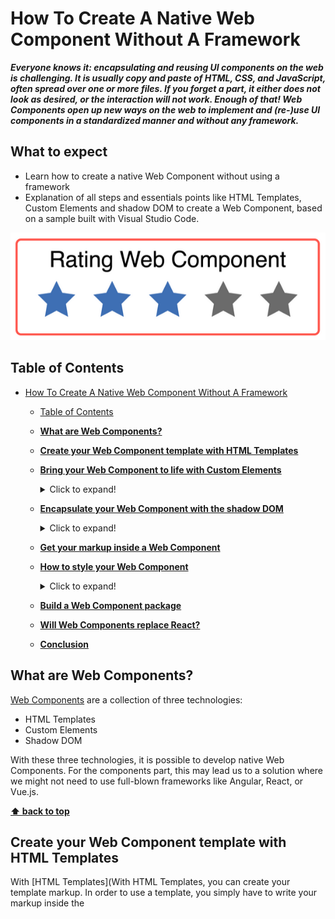 # How To Create A Native Web Component Without A Framework

***Everyone knows it: encapsulating and reusing UI components on the web is challenging. It is usually copy and paste of HTML, CSS, and JavaScript, often spread over one or more files. If you forget a part, it either does not look as desired, or the interaction will not work. Enough of that! Web Components open up new ways on the web to implement and (re-)use UI components in a standardized manner and without any framework.***

## What to expect

  * Learn how to create a native Web Component without using a framework
  * Explanation of all steps and essentials points like HTML Templates, Custom Elements and shadow DOM to create a Web Component, based on a sample built with Visual Studio Code.

![rating-web-component](./assets/rating-web-component.PNG)

## Table of Contents

- [How To Create A Native Web Component Without A Framework](#how-to-create-a-native-web-component-without-a-framework)
  - [Table of Contents](#table-of-contents)
  - [**What are Web Components?**](#what-are-web-components)
  - [**Create your Web Component template with HTML Templates**](#create-your-web-component-template-with-html-templates)
  - [**Bring your Web Component to life with Custom Elements**](#bring-your-web-component-to-life-with-custom-elements)
    <details>
    <summary>Click to expand!</summary>
    
	- [Create a new Custom Element](#create-a-new-custom-element)
	- [Register your Custom Element](#register-your-custom-element)
	- [The lifecycle model](#the-lifecycle-model)
    - [Attributes vs. Properties](#attributes-vs-properties)
  - [**Encapsulate your Web Component with the shadow DOM**](#encapsulate-your-web-component-with-the-shadow-dom)
    <details>
    <summary>Click to expand!</summary>

    - [Attach a shadow from an HTML element](#attach-a-shadow-from-an-html-element)
  - [**Get your markup inside a Web Component**](#get-your-markup-inside-a-web-component)
  - [**How to style your Web Component**](#how-to-style-your-web-component)
    <details>
    <summary>Click to expand!</summary>
    
	- [Inside the shadow](#inside-the-shadow)
	- [CSS Shadow Parts](#css-shadow-parts)
  - [**Build a Web Component package**](#build-a-web-component-package)
  - [**Will Web Components replace React?**](#will-web-components-replace-react)
  - [**Conclusion**](#conclusion)

## **What are Web Components?**

[Web Components](https://www.webcomponents.org/) are a collection of three technologies:

  * HTML Templates
  * Custom Elements
  * Shadow DOM

With these three technologies, it is possible to develop native Web Components. For the components part, this may lead us to a solution where we might not need to use full-blown frameworks like Angular, React, or Vue.js.

**[⬆ back to top](#table-of-contents)**

## **Create your Web Component template with HTML Templates**

With [HTML Templates](With HTML Templates, you can create your template markup. In order to use a template, you simply have to write your markup inside the <template> tag. But be careful, the template will be parsed but not rendered. This means that the template will appear in the DOM but not be presented in the browser window. Now we start our sample with the HTML Template. In the sample below, we see a template for a simple rating component.), you can create your template markup. In order to use a template, you simply have to write your markup inside the `<template>` tag. But be careful, the template will be parsed but not rendered. This means that the template will appear in the DOM but not be presented in the browser window. Now we start our sample with the HTML Template. In the sample below, we see a template for a simple rating component.

```html
<template>
    <!--Healine-->
    <p>Rating</p>
    <!--rating-stars-->
    <div>
       <div class="rating-star star-1"></div>
       <div class="rating-star star-2"></div>
       <div class="rating-star star-3"></div>
       <div class="rating-star star-3"></div>
       <div class="rating-star star-4"></div>
       <div class="rating-star star-5"></div>
    </div>
</template>
```

![html-template](./assets/html-template.PNG)

But for our sample, we do not want to write the template in our HTML file. So we create a new JavaScript file `rating.js`. In this JavaScript file, we add a `template` tag via code and assign the HTML content to the `innerHTML` property.

```JavaScript
const template = document.createElement('template');
template.innerHTML = `
<div>
    <!--Healine-->
    <p>Rating</p>
    <!--rating-stars-->
    <div class="rating-stars">
        <div class="rating-star star-1"></div>
        <div class="rating-star star-2"></div>
        <div class="rating-star star-3"></div>
        <div class="rating-star star-4"></div>
        <div class="rating-star star-5"></div>
    </div>
</div>
```

**[⬆ back to top](#table-of-contents)**

## **Bring your Web Component to life with Custom Elements**

With ES6 classes it is possible to create a [Custom Element](https://developer.mozilla.org/en/docs/Web/Web_Components/Using_custom_elements).
The name of your Custom Element must have a dash. In this sample is this `<my-rating></my-rating>`. Standard browser tags like `<body>`, `<div>`, or `<video>` all come without a dash, so you can easily recognize what a browser element is and what a Custom Element is. To create a Custom Element, you must inherit from the HTML Element or any other HTML Element like `HTMLButtonElement`.

### Create a new Custom Element

Now we create a new class `Rating` which inherits from `HTMLElement` and calls the base `constructor` with the method `super` inside our own `constructor` method.

```JavaScript
const template = document.createElement('template');

// ....

export class Rating extends HTMLElement {
    constructor() {
        super();
    }
}
```

### Register your Custom Element

Finally, you need to register your Custom Element. You can do this with one line of code: `window.customElements.define('my-rating', Rating);`

In the example, the `CustomElementRegistry` will be called, to define and register the `my-rating` Web Component as Custom Element in the global `window`.

```JavaScript
const template = document.createElement('template');

/// …

export class Rating extends HTMLElement {
    // …
}

window.customElements.define('my-rating', Rating);
```

After the Custom Element is defined, you can use it in your HTML file. To add this Custom Element and use your Web Component, you must import your JavaScript file. Relevant here is that the script file is added with the type `module`.

```html
<html>
    <head>
        <!--...-->
        <script type="module" src="./rating.js"></script>
    </head>
    <body>
       <my-rating></my-rating> 
    </body>
</html>
```

### The lifecycle model

The lifecycle of a Custom Element has a constructor for the element class and four methods to implement.

![the-lifecycle-model](./assets/the-lifecycle-model.PNG)

* The first one is the `connectedCallback`: This method will be called when the Custom Element is attached to the DOM.

```html
<!--index.html-->
<body>
    <my-rating></my-rating>
</body>
```

```JavaScript
// rating.js
connectedCallback( {
    console.log('Rating added to DOM');
}
```

![connectedCallback](./assets/connectedCallback.PNG)

* Second is `adoptedCallback`: This method will be called when the Custom Element is moved to a new `document`.

```JavaScript
//rating.js
adoptedCallback() {
    console.log('Rating was moved into a new DOM');
}
```

* The third callback method is `disconnectedCallback`: This method will be called when the Custom Element is attached to the DOM.

```html
<body>
    <my-rating></my-rating>
    <script>
        document.body.removeChild(document.querySelector('my-rating'));
    </script>
</body>
```

```JavaScript
disconnectedCallback() {
    console.log('Rating removed from DOM');
}
```

![disconnectedCallback](./assets/disconnectedCallback.PNG)

* The last callback method `attributeChangedCallback` needs a little bit more explanation:
  To use the `attributeChangedCallback`, you have to define your attributes, which you want to listen on. To create your attributes, you have to define a static string array called `observedAttributes`, which contains the attributes' names. When you have created the array, you can set the attributes on the Custom Element from outside, and the `attributeChangedCallback` will be called.
  In the sample, we need an attribute for `rating` and `max-rating`.

```JavaScript
// rating.js
export class Rating extends HTMLElement { 
    static get observedAttributes() {
        return [ 'rating', 'max-rating' ];
    }
    
    constructor() {
     //...
    }
    
    // then will attibuteChangedCallback will be calles
    attributeChangedCallback(name, oldVal, newVal) {
      if (oldVal !== newVal) {
         console.log(`${name} changed from ${oldVal} to ${newVal}`)
      }
    }
}
```

```html
<body>
    <my-rating></my-rating>
    <script>
        document.querySelector('my-rating').setAttribute('rating', '3');
    </script>
</body>
```

![attributeChangedCallback](./assets/attributeChangedCallback.PNG)

### Attributes vs. Properties

If you use properties and attributes in your class, you must be careful, because property value is not the same as the attribute value. If you wish to sync them, then you will need to implement it. Let's demonstrate that with our example:

```JavaScript
//rating.js
export class Rating extends HTMLElement { 
    static get observedAttributes() {
        return [ 'rating', 'max-rating' ];
    }
    
    constructor() {
     //...
    }
    
    connectedCallback() {
        if (!this.rating) {
            // Set default value to zero
            this.rating = 0;
        }
        if (!this.maxRating || this.maxRating <= 0) {
            // Set default value to five
            this.maxRating = 5;
        }
    }
    
    get maxRating() {
        // be careful: attributes always string, if you want a number, you must parse it on your own. 
        return +this.getAttribute('max-rating');
    }
    
    set maxRating(value) {
        // if you set the property maxRating in this class, you must sync them with the attribute
        this.setAttribute('max-rating', value);
    }
    
    get rating() {
        // be careful: attributes always string, if you want a number, you must parse it by your own.
        return +this.getAttribute('rating');
    }
    
    set rating(value) {
        // if you set the property maxRating in this class, you must sync them with the attribute
        this.setAttribute('rating', value);
    }
    
    attributeChangedCallback(name, oldVal, newVal) {
      if (oldVal !== newVal) {
        switch(name) {
            case 'name':
                this.rating = newVal;
                break;
            case 'max-rating':
                this.maxRating = newVal;
                break;
       }
     }
   }
}
```

**[⬆ back to top](#table-of-contents)**

## **Encapsulate your Web Component with the shadow DOM**

To encapsulate the HTML and CSS from the global scope, we must create our own shadow DOM. With the [shadow DOM](https://developer.mozilla.org/en-US/docs/Web/Web_Components/Using_shadow_DOM), we create an isolated DOM, which is not accessible from the outside. CSS styles are scoped to the shadow DOM—no more ID or class conflicts. Also, conflicts with existing IDs or classes are history.

### Attach a shadow from an HTML element

The shadow DOM has the following concepts:

  * First of all, there is the shadow host: this is the DOM node that the shadow DOM is attached to
  * Second is the shadow tree: this is the DOM tree inside the shadow DOM
  * Next is the shadow root: it is the root node of the shadow tree
  * The last one is the shadow boundary: here, the shadow DOM will end and the regular DOM begins.

![shadow-host-dom-node-that-the-shadow-dom-is-attached-to](./assets/shadow-host-dom-node-that-the-shadow-dom-is-attached-to.PNG)

So now, let us attach our HTML Template content to a shadow host.

```JavaScript
//rating.js
const template = document.createElement('template');
// ...

export class Rating extends HTMLElement {
    //...
    constructor() {
        super();
        // attach Shadow DOM to the parent element.
        // save the shadowRoot in a property because, if you create your shadow DOM in closed mode, 
        // you have no access from outside
        const shadowRoot = this.attachShadow({mode: 'closed'});
        // clone template content nodes to the shadow DOM
        shadowRoot.appendChild(template.content.cloneNode(true));
    }
    //...
}
```

![rating-web-component-rendered-and-parsed-to-the-dom](./assets/rating-web-component-rendered-and-parsed-to-the-dom.PNG)

In our sample, you see that the shadow DOM is attached to the Shadow Host, which is the parent element `<my-rating>`. The method `attachShadow` has an object as a parameter, where it is possible to set the `mode`. This `mode` property can have two values.

  * The first one is `open`: with this `mode` the shadow root is open to the outside and can be called up.

    ![open-shadow-dom](./assets/open-shadow-dom.PNG)

  * Second is `closed` mode: now, there is no access to the shadow root from outside. If you want to use them, you must initialize a local property, like in the sample below.

    ```JavaScript
    const shadowRoot = shadowHost.attachShadow({ mode: 'closed '});
    shadowRoot.querySelector('p');
    // -> [HTMLElement]
    ```	
 
    ![closed-shadow-dom](./assets/closed-shadow-dom.PNG)

**[⬆ back to top](#table-of-contents)**

## **Get your markup inside a Web Component**

After we have defined a template, created a Custom Element, and attached a shadow DOM, we have all done everything needed to create a Web Component. Now we can have a look at how we bring content from outside, inside our Web Component. Let's start with markup from outside. To allow markup from outside, we can use [slots](https://developer.mozilla.org/en-US/docs/Web/API/HTMLSlotElement). Slots have the HTML tag `<slot>`.

In our sample, we must change a little bit. If we want to have the same count on stars as the `max-rating`, we have to duplicate our star `<div>` tag or the star, which comes from outside. So let's update our template markup.

```JavaScript
// rating.js
const template = document.createElement('template');
template.innerHTML = `
<style>
 // ...
</style>
<p>Rating</p>
<div class="rating-stars">
    <slot>
        <div class="rating-star"></div>
    </slot>
</div>
`;
```

What has changed in the HTML Template:

  * removed all `<div>` tags with the class `rating-star` but one.
  * write the one `<div>` tag inside a new `<slot>` tag.

The next step is to render all rating stars.

```JavaScript
export class Rating extends HTMLElement {
    
    //...

    constructor() {
        super(); 
        const shadowRoot = this.attachShadow({mode: 'closed'});
        shadowRoot.appendChild(template.content.cloneNode(true));
        // assign the div content to a class variable
        this.element = shadowRoot.querySelector('div');
        const slot = this.element.querySelector('slot');
        // assign the rating star to a class variable, that the render class can duplicate them
        this.slotNode = slot.querySelector('div');
    } 
    
    // ...
    
    connectedCallback() {
        //...
        this.render();
    }
    
    render() {
        // ...
    } 
}
```

What has changed in the Custom Element:

  * Assign the content of the first `<div>` element
  * Assign the content of the `<slot>` tag to a class variable `slotNode`, that the new method `render` has access to them.
  * The new method `render()` was created: the method duplicates the `<div>` tag as many times as the `max-rating` attribute indicates.

The last step is that we have to register for the event `slotchange` to find out when a slot has changed. The event will be thrown every time the content of a slot has been changed. With the function `assignedNodes()`, we can get the actual content.

```JavaScript
export class Rating extends HTMLElement {
    
    //...

    constructor() {
        super(); 
        const shadowRoot = this.attachShadow({mode: 'closed'});
        shadowRoot.appendChild(template.content.cloneNode(true));
        // assign the div content to a class variable
        this.element = shadowRoot.querySelector('div');
        const slot = this.element.querySelector('slot');
        // assign the rating star to a class variable, that the render class can duplicate them
        this.slotNode = slot.querySelector('div');
        slot.addEventListener('slotchange', event => {
            const node = slot.assignedNodes()[0];
            if (node) {
                // assign the new node to the slotNode and render the new stars
                this.slotNode = node;
                this.render();
            }
        });
    } 
    
    // ...
}
```

So now, we can change the rating stars from default to our rating star.

```html
<body>
    <my-rating>
        <!-- overwrite the rating star with own img -->
        <img src="../assets/star_icon.png" alt="" />
    </my-rating>
</body>
```

![rating-stars](./assets/rating-stars.PNG)

![markup-from-outside-to-overwrite-the-default-rating-star](./assets/markup-from-outside-to-overwrite-the-default-rating-star.PNG)

If we want to overwrite more than one item in our template, we must give the `<slot>` tag a `name` attribute.

```JavaScript
const template = document.createElement('template');
template.innerHTML = `
<style>
 // ...
</style>
<slot name="rating-title">
    <p>Rating</p>
<slot>
<div class="rating-stars">
    <slot name="rating-icon">
        <div class="rating-star"></div>
    </slot>
</div>
```

```html
<my-rating>
    <p slot="rating-title">New Rating Title</p>
    <img slot="rating-icon" src="../assets/star_icon.png" alt="" />
</my-rating>
```

![new-rating-title-from-outside](./assets/new-rating-title-from-outside.PNG)

![new-rating-title-from-outside-dev-console](./assets/new-rating-title-from-outside-dev-console.PNG)

What is striking here is that the title adopts the style from the outside and ignores the style of the Web Component. In the next passage, we have to look at how we can fix this and how we can adapt the style in a specific context.

**[⬆ back to top](#table-of-contents)**

## **How to style your Web Component**

Let us take a look at how we can have access to the styles inside the Web Component.

### Inside the shadow

To style the host of the Web Component, we have four options ([see here](https://developer.mozilla.org/en-US/docs/Web/CSS/:host())):

  * `:host` -> Selects the shadow host element.
  * `:host(context-name)` -> Selects the shadow host element only if it has a certain class.
  * `:host-context(context-tag-name)` -> Selects the shadow host element only, if the selector given as the  function's parameter matches the Shadow Host ancestor(s) in the place it sits inside the DOM hierarchy.
  * `::slotted()` -> Selects a slotted element if it matches the selector.

To illustrate this, you will see a small example below, which shows how a Web Component looks in a specific context.

```html
<!-- rating.js -->
<template>
    <style>
        /* default style */
        :host {
            border-color: #ff584f;
        }
        /* style in a specific context */
        :host(.blue) {
            border-color: #3d6fb4;
        }
        /* style inside a specific tag */
        :host-context(main) {
            border-color: #21242d;
        }
        /* style for slotted tags from outside  */
        ::slotted(p) {
            text-align: center;
        }
        /* ... */
    </style>
    <!--... -->
</template>

<!-- index.html -->
<body>
    <!--:host-->
    <my-rating>
    </my-rating>    
    <!--:host(.blue)-->
    <my-rating class="blue">
    </my-rating>
    <!--:host-context(main)-->    
    <main>
        <my-rating>
        </my-rating>
    </main>        
    <!--::slotted(p)-->
    <my-rating>
        <p slot="rating-title">My Rating</p>
    </my-rating>
</body>
```

![four-options-to-style-the-host-of-the-web-component](./assets/four-options-to-style-the-host-of-the-web-component.PNG)

### CSS Shadow Parts

If you want to style your Web Component from outside, you can set the [CSS shadow Part](https://www.w3.org/TR/css-shadow-parts-1/) `::part()`. Also, let us take a look at this in our sample.

```html
<!--rating.js -->
<template>
    <slot name="rating-title">
        <p part="title">Rating</p>
    <slot>
    <div class="rating-stars">
        <slot name="rating-icon">
            <div class="rating-star"></div>
        </slot>
    </div>
</template>

<!--index.html -->
<head>
    <!-- ... -->
    <style>
        my-rating.styled::part(title) {
            text-align: center;
            color: #3d6fb4;
            text-decoration: underline;
        }
    </style>
</head>
<body>
    <my-rating class="styled">
    </my-rating>
</body>
```

![rating-star-adapted-style-from-outside](./assets/rating-star-adapted-style-from-outside.PNG)

![rating-star-adapted-style-from-outside-dev-console](./assets/rating-star-adapted-style-from-outside-dev-console.PNG)

In the sample above, you can see that the style for the title comes from outside and overwrites the style inside the Web Component.

**[⬆ back to top](#table-of-contents)**

## **Build a Web Component package**

The last step is to build your Web Component. Since there is no standardized approach to build it, you can use any tool you desire, like Webpack or Parcel, for instance. In my sample, I built the Web Component with Webpack. To build my Web Component, I use the following `webpack.config.js`

```JavaScript
module.exports = {
    mode: 'production',
    entry: {
        'rating': './src/rating.js',
    },
    output: {
        filename: 'my-rating.js',
    },
    ...
};
```

  * In section `entry` I set the file path to my Custom Element class.
  * In section `output` I set the filename for the bundle file.

To bundle the Web Component, I have set up an npm script `build-wc`:


```JSON
{
  "name": "web-component-demo",
  "version": "1.0.0",
  "scripts": {
    // ...
    "build-wc": "npm run build-wc:clean && npm run build-wc:webpack",
    "build-wc:clean": "rm -rf dist && mkdir dist",
    "build-wc:webpack": "webpack"
  }
  // ...
}
```

At least I run `npm run build-wc` and, the Web Component is packaged in the file `my-rating.js` in the `dist` folder.

**[⬆ back to top](#table-of-contents)**

## **Will Web Components replace React?**

___A modern front-end application needs more than just components___. The great thing about React is that it keeps your components in sync with your data.

When compared with Web Components, React has the following advantages:

  * Allows you to change the underlying data model with state
  * Trigger UI changes based on the state
  * Writing components using functions and hooks
  * A ready to use unidirectional data flow
  * A greater ecosystem of third-party libraries and guides

React’s eco-system is incredibly vast — so much so that it is now possible to use React for everything: Dynamic SPAs, Static pages, Native Android/iOS apps, Windows/Mac desktop apps, CLI apps, etc.

> **Building with React for All Platforms: Top Frameworks and Tools**
>
> [5 recommended frameworks and tools that help you use React to build for all platforms](https://blog.bitsrc.io/building-with-react-for-all-platforms-5-top-frameworks-and-tools-affd5baf3de3)
>
> ![building-with-react-for-all-platforms](./assets/building-with-react-for-all-platforms.PNG)
>

That means two things:

  1. You can learn once and build for multiple platforms
  2. You can build once and reuse across different apps

Sharing components (and reusing them across apps) is now easier than ever with tools like [Bit](https://bit.dev/) ([Github](https://github.com/teambit/bit)) that allow you to track components independently and share them, from any project, to a single component hub.

![exploring-shared-react-components-on-bit](./assets/exploring-shared-react-components-on-bit.gif)

React’s underlying data model with state and props allows its components to change the rendered elements on the screen without imperatively manipulating the DOM or changing attributes manually. When you change the state, React will automatically re-render the components to trigger UI changes.

React also allows you to write components using functions and hooks. When it first came out, hooks are a big improvement to React because it reduces the complexity of managing a component’s lifecycle. It also enables you to write stateful components using functions, completely removing the need to use classes, which confuses both people and machines.

> **Will React Classes Get Deprecated Because of Hooks?**
>
> [React Hooks are a complete and better replacement for Classes. Will React Classes stay with us much longer?](https://blog.bitsrc.io/will-react-classes-get-deprecated-because-of-hooks-bb62938ac1f5)
>
> ![will-react-classes-get-deprecated-because-of-hooks](./assets/will-react-classes-get-deprecated-because-of-hooks.PNG)
>

Furthermore, functional components in React are easier to maintain because of the way `useEffect` hook gather related logic under one function. For example, when using class components in React, [you need to duplicate your code to run on mount and subsequent updates](https://reactjs.org/docs/hooks-effect.html#example-using-classes):

```JavaScript
class Example extends React.Component {
  constructor(props) {
    super(props);
    this.state = {
      count: 0
    };
  }
componentDidMount() {
    document.title = `You clicked ${this.state.count} times`;
  }
componentDidUpdate() {
    document.title = `You clicked ${this.state.count} times`;
  }
render() {
    return (
      <div>
        <p>You clicked {this.state.count} times</p>
        <button onClick={() => this.setState({ count: this.state.count + 1 })}>
          Click me
        </button>
      </div>
    );
  }
}
```

But with hooks, you can have a `useEffect` function [that runs on mount and subsequent updates](https://reactjs.org/docs/hooks-effect.html#example-using-hooks) in a single function:

```JavaScript
import React, { useState, useEffect } from 'react';
function Example() {
  const [count, setCount] = useState(0);
useEffect(() => {
    document.title = `You clicked ${count} times`;
  });
return (
    <div>
      <p>You clicked {count} times</p>
      <button onClick={() => setCount(count + 1)}>
        Click me
      </button>
    </div>
  );
}
```

When using class components, you need to group unrelated code under the same lifecycle method because that’s the only place where you can run the code reasonably, such as fetching data and setting up listener on `componentDidMount`:

```JavaScript
componentDidMount() {
  // Putting data fetching and listener in the same function
  axios.post();
  DataSource.addChangeListener(this.handleChange);
}
```

With `useEffect` hook, you can separate this unrelated code but run them on the same lifecycle:

```JavaScript
// separating functions to minimize confusion
useEffect(() => {
  axios.post();
});
useEffect(() => {
  DataSource.addChangeListener(this.handleChange);
});
```

As a library for building complete web applications, React also offers a [unidirectional data flow pattern](https://reactjs.org/docs/state-and-lifecycle.html#the-data-flows-down), where data is passed down from parent components to children components with props. Web Components currently requires you to write your own data binding pattern.

Finally, React has a big collection of third party libraries to help developers with the most common application features like:

  * Building forms
  * Fetching asynchronous data from API
  * Developing UI Frameworks
  * Type checking
  * Even building apps visually to some extent

Of course, Web Components may replace React when there is enough support for all of these development needs, but I’m certain by then Web Components won’t be what we know today. Just like React, it will have supporting libraries and even visual builders to allow developers to build applications easier.

Even then, don’t forget that [React is also used outside of web development](https://blog.bitsrc.io/building-with-react-for-all-platforms-5-top-frameworks-and-tools-affd5baf3de3). It’s more likely that Web Components will one day become an alternative option for developing web applications, rather than replace the need for libraries entirely.

**[⬆ back to top](#table-of-contents)**

## **Conclusion**

In this article, we have looked into the world of Web Components based on a sample component. Web Components consist of the three specifications **Custom Elements**, **shadow DOM**, and **HTML Templates**. If we combine these specifications, it is possible to create own HTML elements that also hide their implementation details from their environment and encapsulate them. This makes it possible to create components that can then be reused in other applications. When taking a look at the statistics of [Can I Use](http://caniuse.com/) on Custom Elements, shadow DOM and HTML Templates, it will become apparent that all three features already arrived in modern browsers like Chrome, Safari and Edge.

To get a little bit more help to build Web Components and get a bit more browser compatibility, you can use [LitElement](https://lit-element.polymer-project.org/). LitElement is a simple base class from the [Polymer Project](https://www.polymer-project.org/) to create fast and lightweight Web Components.

So try it out, fiddle around with them, and create your first small Web Components for your application. If you want to see all the code and try out the sample, you can [find the demo here](./demo/README.md).

Web Components is a set of different technology being used together to help you write reusable elements that are encapsulated from the rest of your code. On the other hand, React is a JavaScript library meant to help you write user interface in a declarative way.

A scalable modern front-end development requires many other things besides components. That’s why you don’t have to be afraid to use React and its ecosystem of tools and libraries. It surely won’t be replaced by Web Components anytime soon.

**[⬆ back to top](#table-of-contents)**